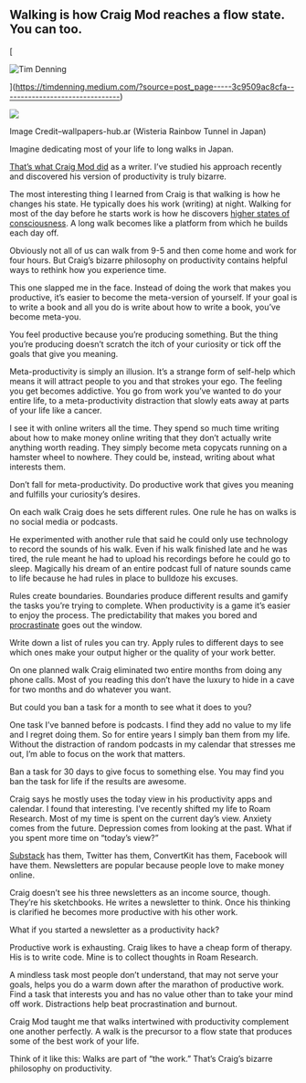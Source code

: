 ## Walking is how Craig Mod reaches a flow state. You can too.

[

![Tim Denning](https://miro.medium.com/fit/c/96/96/1*g_5wJVMsbaQerhCdK70wQQ.jpeg)



](https://timdenning.medium.com/?source=post_page-----3c9509ac8cfa--------------------------------)

![](https://miro.medium.com/max/1400/1*M8uyy-h7zjFHUvL_9tRZZQ.jpeg)

Image Credit–wallpapers-hub.ar (Wisteria Rainbow Tunnel in Japan)

Imagine dedicating most of your life to long walks in Japan.

[That’s what Craig Mod did](https://every.to/superorganizers/walking-as-a-productivity-system) as a writer. I’ve studied his approach recently and discovered his version of productivity is truly bizarre.

The most interesting thing I learned from Craig is that walking is how he changes his state. He typically does his work (writing) at night. Walking for most of the day before he starts work is how he discovers [higher states of consciousness](https://medium.com/mind-cafe/how-to-achieve-a-higher-level-of-consciousness-and-go-beyond-the-mind-90537807f32a). A long walk becomes like a platform from which he builds each day off.

Obviously not all of us can walk from 9-5 and then come home and work for four hours. But Craig’s bizarre philosophy on productivity contains helpful ways to rethink how you experience time.

This one slapped me in the face. Instead of doing the work that makes you productive, it’s easier to become the meta-version of yourself. If your goal is to write a book and all you do is write about how to write a book, you’ve become meta-you.

You feel productive because you’re producing something. But the thing you’re producing doesn’t scratch the itch of your curiosity or tick off the goals that give you meaning.

Meta-productivity is simply an illusion. It’s a strange form of self-help which means it will attract people to you and that strokes your ego. The feeling you get becomes addictive. You go from work you’ve wanted to do your entire life, to a meta-productivity distraction that slowly eats away at parts of your life like a cancer.

I see it with online writers all the time. They spend so much time writing about how to make money online writing that they don’t actually write anything worth reading. They simply become meta copycats running on a hamster wheel to nowhere. They could be, instead, writing about what interests them.

Don’t fall for meta-productivity. Do productive work that gives you meaning and fulfills your curiosity’s desires.

On each walk Craig does he sets different rules. One rule he has on walks is no social media or podcasts.

He experimented with another rule that said he could only use technology to record the sounds of his walk. Even if his walk finished late and he was tired, the rule meant he had to upload his recordings before he could go to sleep. Magically his dream of an entire podcast full of nature sounds came to life because he had rules in place to bulldoze his excuses.

Rules create boundaries. Boundaries produce different results and gamify the tasks you’re trying to complete. When productivity is a game it’s easier to enjoy the process. The predictability that makes you bored and [procrastinate](https://medium.com/the-ascent/i-procrastinate-for-3-hours-before-starting-work-heres-how-i-solved-the-problem-c4e2a5d97031) goes out the window.

Write down a list of rules you can try. Apply rules to different days to see which ones make your output higher or the quality of your work better.

On one planned walk Craig eliminated two entire months from doing any phone calls. Most of you reading this don’t have the luxury to hide in a cave for two months and do whatever you want.

But could you ban a task for a month to see what it does to you?

One task I’ve banned before is podcasts. I find they add no value to my life and I regret doing them. So for entire years I simply ban them from my life. Without the distraction of random podcasts in my calendar that stresses me out, I’m able to focus on the work that matters.

Ban a task for 30 days to give focus to something else. You may find you ban the task for life if the results are awesome.

Craig says he mostly uses the today view in his productivity apps and calendar. I found that interesting. I’ve recently shifted my life to Roam Research. Most of my time is spent on the current day’s view. Anxiety comes from the future. Depression comes from looking at the past. What if you spent more time on “today’s view?”

[Substack](https://entrepreneurshandbook.co/the-most-important-lessons-ive-learned-from-my-substack-newsletter-experiment-ca024f4e7d1e?source=search_post---------1) has them, Twitter has them, ConvertKit has them, Facebook will have them. Newsletters are popular because people love to make money online.

Craig doesn’t see his three newsletters as an income source, though. They’re his sketchbooks. He writes a newsletter to think. Once his thinking is clarified he becomes more productive with his other work.

What if you started a newsletter as a productivity hack?

Productive work is exhausting. Craig likes to have a cheap form of therapy. His is to write code. Mine is to collect thoughts in Roam Research.

A mindless task most people don’t understand, that may not serve your goals, helps you do a warm down after the marathon of productive work. Find a task that interests you and has no value other than to take your mind off work. Distractions help beat procrastination and burnout.

Craig Mod taught me that walks intertwined with productivity complement one another perfectly. A walk is the precursor to a flow state that produces some of the best work of your life.

Think of it like this: Walks are part of “the work.” That’s Craig’s bizarre philosophy on productivity.